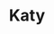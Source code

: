 ---
title: Katy
date: 
draft: false

# descripcion
description : Aros de plata 925 y ópalo

materials: Plata 925

color: Plateado y ópalo

dimensions: 0,7cm largo

code: 01-04-0640

type: "Aros"

categories: []

price: $3.390,00

# Images
# first image will be shown in the product page
images:
  # - image: "images/path_to_image"
  # La ubicacion de las imagenes es imagenes/Aros/Aros.Piedras/01-04-0640-katy
  - image: "./images/aros/piedras/01-04-0640_a.JPG"
  - image: "./images/aros/piedras/01-04-0640_b.JPG"
---